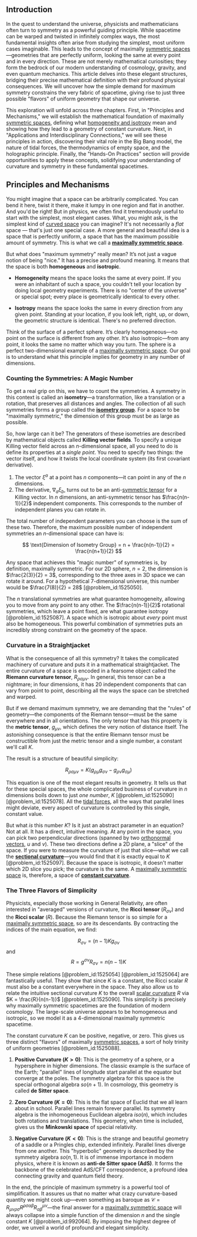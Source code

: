 ## Introduction
In the quest to understand the universe, physicists and mathematicians often turn to symmetry as a powerful guiding principle. While spacetime can be warped and twisted in infinitely complex ways, the most fundamental insights often arise from studying the simplest, most uniform cases imaginable. This leads to the concept of maximally [symmetric spaces](@article_id:181296)—geometries that are perfectly uniform, looking the same at every point and in every direction. These are not merely mathematical curiosities; they form the bedrock of our modern understanding of cosmology, gravity, and even quantum mechanics. This article delves into these elegant structures, bridging their precise mathematical definition with their profound physical consequences. We will uncover how the simple demand for maximum symmetry constrains the very fabric of spacetime, giving rise to just three possible "flavors" of uniform geometry that shape our universe.

This exploration will unfold across three chapters. First, in "Principles and Mechanisms," we will establish the mathematical foundation of maximally [symmetric spaces](@article_id:181296), defining what [homogeneity and isotropy](@article_id:157842) mean and showing how they lead to a geometry of constant curvature. Next, in "Applications and Interdisciplinary Connections," we will see these principles in action, discovering their vital role in the Big Bang model, the nature of tidal forces, the thermodynamics of empty space, and the holographic principle. Finally, the "Hands-On Practices" section will provide opportunities to apply these concepts, solidifying your understanding of curvature and symmetry in these fundamental spacetimes.

## Principles and Mechanisms

You might imagine that a space can be arbitrarily complicated. You can bend it here, twist it there, make it lumpy in one region and flat in another. And you'd be right! But in physics, we often find it tremendously useful to start with the simplest, most elegant cases. What, you might ask, is the simplest kind of [curved space](@article_id:157539) you can imagine? It's not necessarily a *flat* space — that's just one special case. A more general and beautiful idea is a space that is perfectly uniform, a space that has the maximum possible amount of symmetry. This is what we call a **[maximally symmetric space](@article_id:157157)**.

But what does "maximum symmetry" really mean? It’s not just a vague notion of being "nice." It has a precise and profound meaning. It means that the space is both **homogeneous** and **isotropic**.

*   **Homogeneity** means the space looks the same at every point. If you were an inhabitant of such a space, you couldn't tell your location by doing local geometry experiments. There is no "center of the universe" or special spot; every place is geometrically identical to every other.

*   **Isotropy** means the space looks the same in every direction from any given point. Standing at your location, if you look left, right, up, or down, the geometric structure is identical. There's no preferred direction.

Think of the surface of a perfect sphere. It’s clearly homogeneous—no point on the surface is different from any other. It’s also isotropic—from any point, it looks the same no matter which way you turn. The sphere is a perfect two-dimensional example of a [maximally symmetric space](@article_id:157157). Our goal is to understand what this principle implies for geometry in any number of dimensions.

### Counting the Symmetries: A Magic Number

To get a real grip on this, we have to count the symmetries. A symmetry in this context is called an **isometry**—a transformation, like a translation or a rotation, that preserves all distances and angles. The collection of all such symmetries forms a group called the **[isometry group](@article_id:161167)**. For a space to be "maximally symmetric," the dimension of this group must be as large as possible.

So, how large can it be? The generators of these isometries are described by mathematical objects called **Killing vector fields**. To specify a unique Killing vector field across an $n$-dimensional space, all you need to do is define its properties at a *single point*. You need to specify two things: the vector itself, and how it twists the local coordinate system (its first covariant derivative).

1.  The vector $\xi^a$ at a point has $n$ components—it can point in any of the $n$ dimensions.
2.  The derivative, $\nabla_a \xi_b$, turns out to be an anti-[symmetric tensor](@article_id:144073) for a Killing vector. In $n$ dimensions, an anti-symmetric tensor has $\frac{n(n-1)}{2}$ independent components. This corresponds to the number of independent planes you can rotate in.

The total number of independent parameters you can choose is the sum of these two. Therefore, the maximum possible number of independent symmetries an $n$-dimensional space can have is:

$$
\text{Dimension of Isometry Group} = n + \frac{n(n-1)}{2} = \frac{n(n+1)}{2}
$$

Any space that achieves this "magic number" of symmetries is, by definition, maximally symmetric. For our 2D sphere, $n=2$, the dimension is $\frac{2(3)}{2} = 3$, corresponding to the three axes in 3D space we can rotate it around. For a hypothetical 7-dimensional universe, this number would be $\frac{7(8)}{2} = 28$ [@problem_id:1525050].

The $n$ translational symmetries are what guarantee homogeneity, allowing you to move from any point to any other. The $\frac{n(n-1)}{2}$ rotational symmetries, which leave a point fixed, are what guarantee isotropy [@problem_id:1525087]. A space which is isotropic about *every* point must also be homogeneous. This powerful combination of symmetries puts an incredibly strong constraint on the geometry of the space.

### Curvature in a Straightjacket

What is the consequence of all this symmetry? It takes the complicated machinery of curvature and puts it in a mathematical straightjacket. The entire curvature of a space is encoded in a fearsome object called the **Riemann curvature tensor**, $R_{\rho\sigma\mu\nu}$. In general, this tensor can be a nightmare; in four dimensions, it has 20 independent components that can vary from point to point, describing all the ways the space can be stretched and warped.

But if we demand maximum symmetry, we are demanding that the "rules" of geometry—the components of the Riemann tensor—must be the same everywhere and in all orientations. The only tensor that has this property is the **metric tensor**, $g_{\mu\nu}$, which defines the very notion of distance itself. The astonishing consequence is that the entire Riemann tensor must be constructible from just the metric tensor and a single number, a constant we'll call $K$.

The result is a structure of beautiful simplicity:

$$
R_{\rho\sigma\mu\nu} = K(g_{\rho\mu}g_{\sigma\nu} - g_{\rho\nu}g_{\sigma\mu})
$$

This equation is one of the most elegant results in geometry. It tells us that for these special spaces, the whole complicated business of curvature in $n$ dimensions boils down to just *one number*, $K$ [@problem_id:1525090] [@problem_id:1525078]. All the [tidal forces](@article_id:158694), all the ways that parallel lines might deviate, every aspect of curvature is controlled by this single, constant value.

But what *is* this number $K$? Is it just an abstract parameter in an equation? Not at all. It has a direct, intuitive meaning. At any point in the space, you can pick two perpendicular directions (spanned by two [orthonormal vectors](@article_id:151567), $u$ and $v$). These two directions define a 2D plane, a "slice" of the space. If you were to measure the curvature of just that slice—what we call the **[sectional curvature](@article_id:159244)**—you would find that it is exactly equal to $K$ [@problem_id:1525097]. Because the space is isotropic, it doesn't matter which 2D slice you pick; the curvature is the same. A [maximally symmetric space](@article_id:157157) is, therefore, a space of **[constant curvature](@article_id:161628)**.

### The Three Flavors of Simplicity

Physicists, especially those working in General Relativity, are often interested in "averaged" versions of curvature, the **Ricci tensor** ($R_{\sigma\nu}$) and the **Ricci scalar** ($R$). Because the Riemann tensor is so simple for a [maximally symmetric space](@article_id:157157), so are its descendants. By contracting the indices of the main equation, we find:

$$
R_{\sigma\nu} = (n-1)K g_{\sigma\nu}
$$
and
$$
R = g^{\sigma\nu}R_{\sigma\nu} = n(n-1)K
$$

These simple relations [@problem_id:1525054] [@problem_id:1525064] are fantastically useful. They show that since $K$ is a constant, the Ricci scalar $R$ must also be a constant everywhere in the space. They also allow us to relate the intuitive sectional curvature $K$ to the overall [scalar curvature](@article_id:157053) $R$ via $K = \frac{R}{n(n-1)}$ [@problem_id:1525090]. This simplicity is precisely why maximally symmetric spacetimes are the foundation of modern cosmology. The large-scale universe appears to be homogeneous and isotropic, so we model it as a 4-dimensional maximally symmetric spacetime.

The constant curvature $K$ can be positive, negative, or zero. This gives us three distinct "flavors" of maximally [symmetric spaces](@article_id:181296), a sort of holy trinity of uniform geometries [@problem_id:1525088].

1.  **Positive Curvature ($K > 0$)**: This is the geometry of a sphere, or a hypersphere in higher dimensions. The classic example is the surface of the Earth; "parallel" lines of longitude start parallel at the equator but converge at the poles. The symmetry algebra for this space is the special orthogonal algebra $so(n+1)$. In cosmology, this geometry is called **de Sitter space**.

2.  **Zero Curvature ($K = 0$)**: This is the flat space of Euclid that we all learn about in school. Parallel lines remain forever parallel. Its symmetry algebra is the inhomogeneous Euclidean algebra $iso(n)$, which includes both rotations and translations. This geometry, when time is included, gives us the **Minkowski space** of special relativity.

3.  **Negative Curvature ($K < 0$)**: This is the strange and beautiful geometry of a saddle or a Pringles chip, extended infinitely. Parallel lines diverge from one another. This "hyperbolic" geometry is described by the symmetry algebra $so(n,1)$. It is of immense importance in modern physics, where it is known as **anti-de Sitter space (AdS)**. It forms the backbone of the celebrated AdS/CFT correspondence, a profound idea connecting gravity and quantum field theory.

In the end, the principle of maximum symmetry is a powerful tool of simplification. It assures us that no matter what crazy curvature-based quantity we might cook up—even something as baroque as $\mathcal{C} = R_{\mu\nu\rho\sigma}R^{\rho\sigma\alpha\beta}R_{\alpha\beta}{}^{\mu\nu}$—the final answer for a [maximally symmetric space](@article_id:157157) will always collapse into a simple function of the dimension $n$ and the single constant $K$ [@problem_id:992064]. By imposing the highest degree of order, we unveil a world of profound and elegant simplicity.